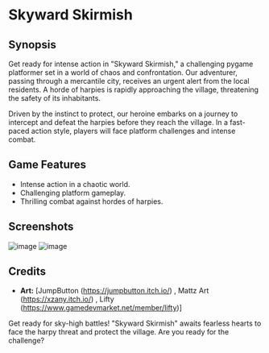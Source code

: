 # Skyward Skirmish

## Synopsis

Get ready for intense action in "Skyward Skirmish," a challenging pygame platformer set in a world of chaos and confrontation. Our adventurer, passing through a mercantile city, receives an urgent alert from the local residents. A horde of harpies is rapidly approaching the village, threatening the safety of its inhabitants.

Driven by the instinct to protect, our heroine embarks on a journey to intercept and defeat the harpies before they reach the village. In a fast-paced action style, players will face platform challenges and intense combat.

## Game Features

- Intense action in a chaotic world.
- Challenging platform gameplay.
- Thrilling combat against hordes of harpies.

## Screenshots

![image](https://github.com/David-Campos-maker/Pygame-Project/assets/70824817/ba60bbba-e43a-4671-a235-a94040093e00)
![image](https://github.com/David-Campos-maker/Pygame-Project/assets/70824817/5d2acf06-3a7d-40e6-a719-78869387c049)

## Credits

- **Art:** [JumpButton (https://jumpbutton.itch.io/) , Mattz Art (https://xzany.itch.io/) , Lifty (https://www.gamedevmarket.net/member/lifty)]

Get ready for sky-high battles! "Skyward Skirmish" awaits fearless hearts to face the harpy threat and protect the village. Are you ready for the challenge?

